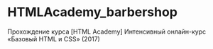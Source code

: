 # HTMLAcademy_barbershop
Прохождение курса [HTML Academy] Интенсивный онлайн-курс «Базовый HTML и CSS» (2017)
